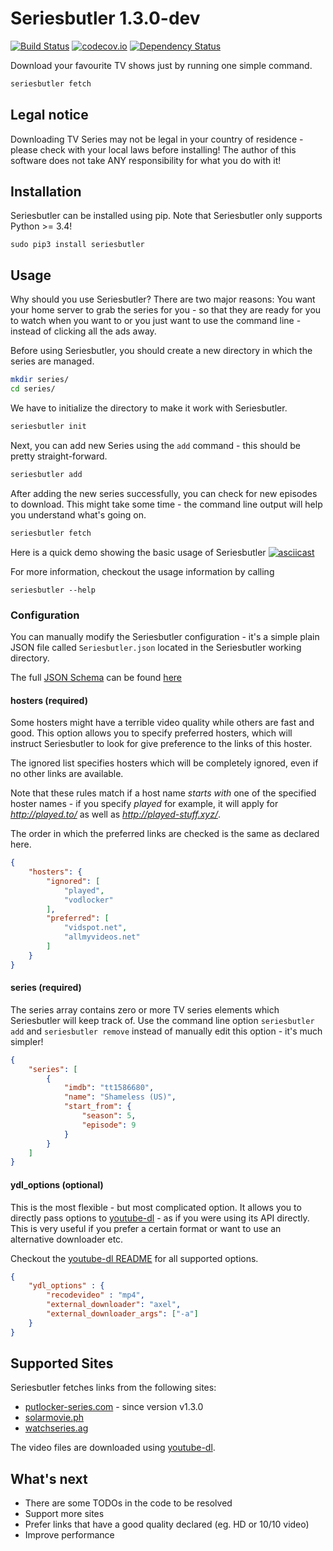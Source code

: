 # Seriesbutler 1.3.0-dev
[![Build Status](https://travis-ci.org/raphiz/seriesbutler.svg)](https://travis-ci.org/raphiz/seriesbutler)
[![codecov.io](https://codecov.io/github/raphiz/seriesbutler/coverage.svg?branch=master)](https://codecov.io/github/raphiz/seriesbutler?branch=master)
[![Dependency Status](https://www.versioneye.com/user/projects/55f17d5ad4d2040019000060/badge.svg?style=flat)](https://www.versioneye.com/user/projects/55f17d5ad4d2040019000060)

Download your favourite TV shows just by running one simple command.

```bash
seriesbutler fetch
```

## Legal notice
Downloading TV Series may not be legal in your country of residence - please check with your local laws before installing!
The author of this software does not take ANY responsibility for what you do with it!

## Installation
Seriesbutler can be installed using pip. Note that Seriesbutler only supports Python >= 3.4!

```
sudo pip3 install seriesbutler
```


## Usage
Why should you use Seriesbutler? There are two major reasons: You want your home server to
grab the series for you - so that they are ready for you to watch when you want to or you just
want to use the command line - instead of clicking all the ads away.

Before using Seriesbutler, you should create a new directory in which the series are managed.

```bash
mkdir series/
cd series/
```

We have to initialize the directory to make it work with Seriesbutler.

```bash
seriesbutler init
```

Next, you can add new Series using the `add` command - this should be pretty straight-forward.

```bash
seriesbutler add
```

After adding the new series successfully, you can check for new episodes to download. This might take some time - the command line output will help you understand what's going on.

```bash
seriesbutler fetch
```

Here is a quick demo showing the basic usage of Seriesbutler
[![asciicast](https://asciinema.org/a/e6661ede9noc0fjdjxi5qotxk.png)](https://asciinema.org/a/e6661ede9noc0fjdjxi5qotxk)

For more information, checkout the usage information by calling

```
seriesbutler --help
```

### Configuration
You can manually modify the Seriesbutler configuration - it's a simple plain JSON file called
`Seriesbutler.json` located in the Seriesbutler working directory.

The full [JSON Schema](http://json-schema.org/) can be found [here](https://github.com/raphiz/seriesbutler/blob/master/seriesbutler/models.py#L27)

#### hosters (required)
Some hosters might have a terrible video quality while others are fast and good. This
option allows you to specify preferred hosters, which will instruct Seriesbutler to look for
give preference to the links of this hoster.

The ignored list specifies hosters which will be completely ignored, even if no other links
are available.

Note that these rules match if a host name *starts with* one of the specified hoster names -
if you specify *played* for example, it will apply for *http://played.to/* as well as *http://played-stuff.xyz/*.

The order in which the preferred links are checked is the same as declared here.

```json
{
    "hosters": {
        "ignored": [
            "played",
            "vodlocker"
        ],
        "preferred": [
            "vidspot.net",
            "allmyvideos.net"            
        ]
    }
}
```

#### series (required)
The series array contains zero or more TV series elements which Seriesbutler will keep
track of. Use the command line option `seriesbutler add` and `seriesbutler remove`
instead of manually edit this option - it's much simpler!

```json
{
    "series": [
        {
            "imdb": "tt1586680",
            "name": "Shameless (US)",
            "start_from": {
                "season": 5,
                "episode": 9
            }
        }
    ]
}
```

#### ydl_options (optional)
This is the most flexible - but most complicated option. It allows you to directly pass
options to [youtube-dl](https://rg3.github.io/youtube-dl/) - as if you were using its API
directly. This is very useful if you prefer a certain format or want to use an alternative downloader etc.

Checkout the [youtube-dl README](https://github.com/rg3/youtube-dl/blob/master/README.md) for all supported options.

```json
{
    "ydl_options" : {
        "recodevideo" : "mp4",
        "external_downloader": "axel",
        "external_downloader_args": ["-a"]
    }
}
```

## Supported Sites
Seriesbutler fetches links from the following sites:

* [putlocker-series.com](http://putlocker-series.com) - since version v1.3.0
* [solarmovie.ph](http://solarmovie.ph)
* [watchseries.ag](http://watchseries.ag)

The video files are downloaded using [youtube-dl](https://rg3.github.io/youtube-dl/).


## What's next
* There are some TODOs in the code to be resolved
* Support more sites
* Prefer links that have a good quality declared (eg. HD or 10/10 video)
* Improve performance
